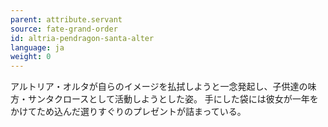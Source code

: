 ```yaml
---
parent: attribute.servant
source: fate-grand-order
id: altria-pendragon-santa-alter
language: ja
weight: 0
---
```


アルトリア・オルタが自らのイメージを払拭しようと一念発起し、子供達の味方・サンタクロースとして活動しようとした姿。
手にした袋には彼女が一年をかけてため込んだ選りすぐりのプレゼントが詰まっている。
